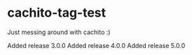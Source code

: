 # cachito-tag-test

Just messing around with cachito :)

Added release 3.0.0
Added release 4.0.0
Added release 5.0.0
